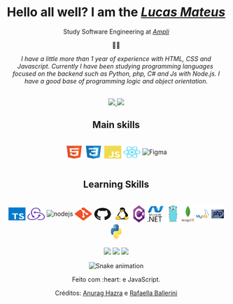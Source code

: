 <div>
  <h1 align="center">Hello all well? I am the <a href="https://www.linkedin.com/in/lucas-mateus-alves-da-silva-077b82220/"><i>Lucas Mateus</i></a></h1>
  <p align="center">Study Software Engineering at <a href="https://www.ampli.com.br/"><i>Ampli</i></a> 
  <p align="center">🐱‍👤</h2>
</div>

<div><p align="center"><i>I have a little more than 1 year of experience with HTML, CSS and Javascript. Currently I have been studying programming languages ​​focused on the backend such as Python, php, C# and Js with Node.js. I have a good base of programming logic and object orientation.</i></p></div><br>

<div align="center">
  <a href="https://github.com/SuiradDesu">
    <img height="150em" src="https://github-readme-stats.vercel.app/api?username=suiraddesu&count_private=true&include_all_commits=true&show_icons=true&theme=dracula&hide_border=false&show_owner=true"/>
    <img height="150em" src="https://github-readme-stats.vercel.app/api/top-langs/?username=suiraddesu&theme=dracula&hide_border=false&&layout=compact"/>
  </a>
</div>
<h2 align="center" valign="top">Main skills</h2>
<div align="center" valign="top"><br>
  <img align="center" alt="HTML" height="30" width="40" src="https://raw.githubusercontent.com/devicons/devicon/master/icons/html5/html5-original.svg">
  <img align="center" alt="CSS" height="30" width="40" src="https://raw.githubusercontent.com/devicons/devicon/master/icons/css3/css3-original.svg">
  <img align="center" alt="Js" height="30" width="40" src="https://raw.githubusercontent.com/devicons/devicon/master/icons/javascript/javascript-plain.svg">
  <img align="center" alt="React" height="30" width="40" src="https://raw.githubusercontent.com/devicons/devicon/master/icons/react/react-original.svg">
  <img align="center" src="https://profilinator.rishav.dev/skills-assets/figma-icon.svg" alt="Figma" height="30" />
</div><br>
<h2 align="center" valign="top">Learning Skills</h2>
<div align="center" valign="top"><br>
   <img align="center" alt="Js" height="30" width="40" src="https://raw.githubusercontent.com/devicons/devicon/master/icons/typescript/typescript-plain.svg">
  <img align="center" alt="Redux" height="30" width="40" src="https://raw.githubusercontent.com/devicons/devicon/master/icons/redux/redux-original.svg">
  <img align="center" alt="nodejs" height="30" width="40" src="https://cdn.worldvectorlogo.com/logos/nodejs-icon.svg">
  <img align="center" alt="git" height="30" width="40" src="https://raw.githubusercontent.com/devicons/devicon/master/icons/git/git-original.svg">
  <img align="center" alt="github" height="30" width="40" src="https://raw.githubusercontent.com/devicons/devicon/master/icons/github/github-original.svg">
  <img align="center" alt="linux" height="30" width="40" src="https://raw.githubusercontent.com/devicons/devicon/master/icons/linux/linux-original.svg">
  <img align="center" src="https://raw.githubusercontent.com/devicons/devicon/master/icons/csharp/csharp-original.svg" alt="csharp" width="30" height="40"/> </a> 
  <img align="center" src="https://raw.githubusercontent.com/devicons/devicon/master/icons/dot-net/dot-net-original-wordmark.svg" alt="dotnet" width="40" height="40"/> </a> 
  <img align="center" src="https://raw.githubusercontent.com/devicons/devicon/master/icons/go/go-original.svg" alt="go" width="30" height="40"/> </a> 
  <img align="center" src="https://raw.githubusercontent.com/devicons/devicon/master/icons/mongodb/mongodb-original-wordmark.svg" alt="mongodb" width="30" height="40"/> </a> 
  <img align="center" src="https://raw.githubusercontent.com/devicons/devicon/master/icons/mysql/mysql-original-wordmark.svg" alt="mysql" width="30" height="40"/> </a> 
  <img align="center" src="https://raw.githubusercontent.com/devicons/devicon/master/icons/php/php-original.svg" alt="php" width="30" height="40"/> </a> 
  <img align="center" src="https://raw.githubusercontent.com/devicons/devicon/master/icons/python/python-original.svg" alt="python" width="30" height="40"/> </a>

</div><br>

<div align="center">
  <a href="https://www.instagram.com/luckcastle" target="_blank"><img src="https://img.shields.io/badge/-Instagram-%23E4405F?style=for-the-badge&logo=instagram&logoColor=white" target="_blank"></a>
  <a href="https://www.linkedin.com/in/lucas-mateus-alves-da-silva-077b82220/" target="_blank"><img src="https://img.shields.io/badge/-LinkedIn-%230077B5?style=for-the-badge&logo=linkedin&logoColor=white" target="_blank"></a> 
  <a href="lmateus920@gmail.com"><img src="https://img.shields.io/badge/-Gmail-%23333?style=for-the-badge&logo=gmail&logoColor=white" target="_blank"></a>
</div>

<div align="center">
  
  ![Snake animation](https://github.com/danielbped/danielbped/blob/output/github-contribution-grid-snake.svg)
  
</div>

<div align="center">
  <p>Feito com :heart: e JavaScript.</p>
  <p>Créditos: <a href="https://github.com/anuraghazra/github-readme-stats">Anurag Hazra</a> e <a href="https://github.com/rafaballerini">Rafaella Ballerini</a></p>
</div>
